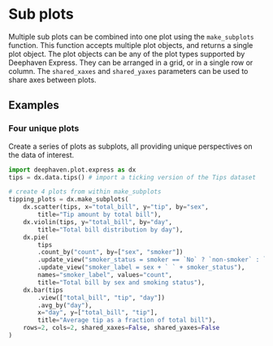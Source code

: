 # Sub plots

Multiple sub plots can be combined into one plot using the `make_subplots` function. This function accepts multiple plot objects, and returns a single plot object. The plot objects can be any of the plot types supported by Deephaven Express. They can be arranged in a grid, or in a single row or column. The `shared_xaxes` and `shared_yaxes` parameters can be used to share axes between plots.

## Examples

### Four unique plots

Create a series of plots as subplots, all providing unique perspectives on the data of interest.

```python order=tipping_plots,tips
import deephaven.plot.express as dx
tips = dx.data.tips() # import a ticking version of the Tips dataset

# create 4 plots from within make_subplots
tipping_plots = dx.make_subplots(
    dx.scatter(tips, x="total_bill", y="tip", by="sex",
        title="Tip amount by total bill"),
    dx.violin(tips, y="total_bill", by="day",
        title="Total bill distribution by day"),
    dx.pie(
        tips
        .count_by("count", by=["sex", "smoker"])
        .update_view("smoker_status = smoker == `No` ? `non-smoker` : `smoker`")
        .update_view("smoker_label = sex + ` ` + smoker_status"),
        names="smoker_label", values="count",
        title="Total bill by sex and smoking status"),
    dx.bar(tips
        .view(["total_bill", "tip", "day"])
        .avg_by("day"),
        x="day", y=["total_bill", "tip"],
        title="Average tip as a fraction of total bill"),
    rows=2, cols=2, shared_xaxes=False, shared_yaxes=False
)
```